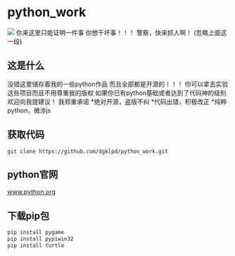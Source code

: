 # python_work
![](./images/python.png)
你来这里只能证明一件事
你想干坏事！！！
警察，快来抓人啊！
(忽略上面这一段)


## 这是什么
没错这里储存着我的一些python作品
而且全部都是开源的！！！
你可以拿去实验这些项目而且不用尊重我的版权
如果你已有python基础或者达到了代码神的级别
欢迎向我提建议！
我郑重承诺
*绝对开源，盗版不纠
*代码出错，积极改正
*纯粹python，微涉js

## 获取代码
```shell
git clone https://github.com/dgklpd/python_work.git
```
## python官网
www.python.org

## 下载pip包
```python
pip install pygame
pip install pypiwin32
pip install turtle 
```
